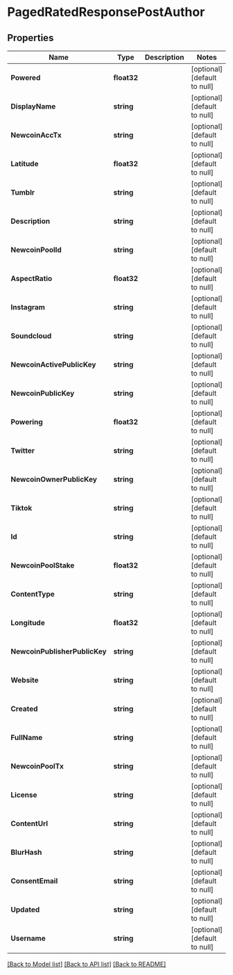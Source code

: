 # PagedRatedResponsePostAuthor

## Properties
Name | Type | Description | Notes
------------ | ------------- | ------------- | -------------
**Powered** | **float32** |  | [optional] [default to null]
**DisplayName** | **string** |  | [optional] [default to null]
**NewcoinAccTx** | **string** |  | [optional] [default to null]
**Latitude** | **float32** |  | [optional] [default to null]
**Tumblr** | **string** |  | [optional] [default to null]
**Description** | **string** |  | [optional] [default to null]
**NewcoinPoolId** | **string** |  | [optional] [default to null]
**AspectRatio** | **float32** |  | [optional] [default to null]
**Instagram** | **string** |  | [optional] [default to null]
**Soundcloud** | **string** |  | [optional] [default to null]
**NewcoinActivePublicKey** | **string** |  | [optional] [default to null]
**NewcoinPublicKey** | **string** |  | [optional] [default to null]
**Powering** | **float32** |  | [optional] [default to null]
**Twitter** | **string** |  | [optional] [default to null]
**NewcoinOwnerPublicKey** | **string** |  | [optional] [default to null]
**Tiktok** | **string** |  | [optional] [default to null]
**Id** | **string** |  | [optional] [default to null]
**NewcoinPoolStake** | **float32** |  | [optional] [default to null]
**ContentType** | **string** |  | [optional] [default to null]
**Longitude** | **float32** |  | [optional] [default to null]
**NewcoinPublisherPublicKey** | **string** |  | [optional] [default to null]
**Website** | **string** |  | [optional] [default to null]
**Created** | **string** |  | [optional] [default to null]
**FullName** | **string** |  | [optional] [default to null]
**NewcoinPoolTx** | **string** |  | [optional] [default to null]
**License** | **string** |  | [optional] [default to null]
**ContentUrl** | **string** |  | [optional] [default to null]
**BlurHash** | **string** |  | [optional] [default to null]
**ConsentEmail** | **string** |  | [optional] [default to null]
**Updated** | **string** |  | [optional] [default to null]
**Username** | **string** |  | [optional] [default to null]

[[Back to Model list]](../README.md#documentation-for-models) [[Back to API list]](../README.md#documentation-for-api-endpoints) [[Back to README]](../README.md)


